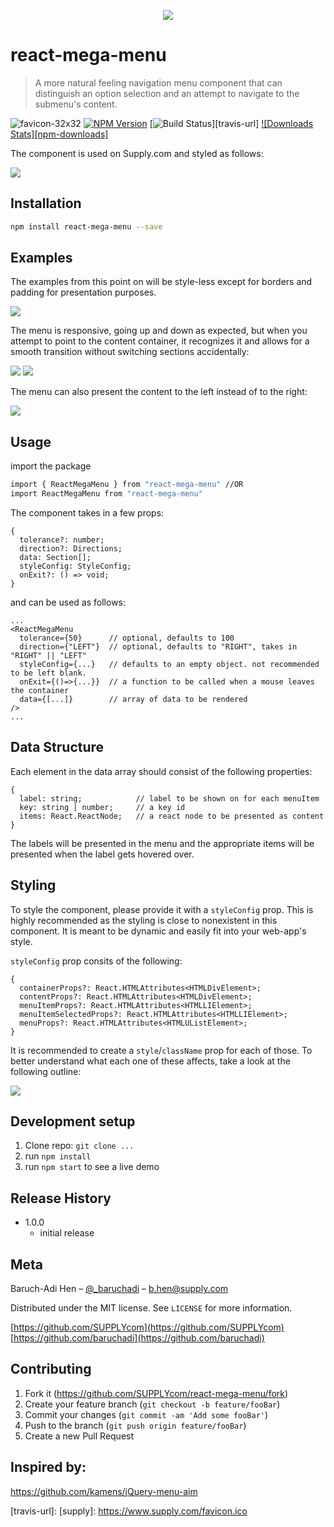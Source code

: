 <p align="center"><img src="./img/react-supply-store.png"></p>

# react-mega-menu 
> A more natural feeling navigation menu component that can distinguish an option selection and an attempt to navigate to the submenu's content.

![favicon-32x32](./img/favicon.png) 
[![NPM Version][npm-image]][npm-url]
[![Build Status][travis-image]][travis-url]
[![Downloads Stats][npm-downloads]][npm-url]

The component is used on Supply.com and styled as follows:

![](./img/supply-example.gif)

## Installation

```sh
npm install react-mega-menu --save
```

## Examples
The examples from this point on will be style-less except for borders and padding for presentation purposes. 

![](./img/aim.gif)

The menu is responsive, going up and down as expected, but when you attempt to point to the content container, it recognizes it and allows for a smooth transition without switching sections accidentally:

 ![](./img/up_down.gif) ![](./img/up_aim.gif)

The menu can also present the content to the left instead of to the right:

 ![](./img/left.gif)

## Usage

import the package   
```sh
import { ReactMegaMenu } from "react-mega-menu" //OR
import ReactMegaMenu from "react-mega-menu"
```

The component takes in a few props:
```
{
  tolerance?: number;
  direction?: Directions;
  data: Section[];
  styleConfig: StyleConfig;
  onExit?: () => void;
}
```
and can be used as follows:
```
...
<ReactMegaMenu 
  tolerance={50}      // optional, defaults to 100
  direction={"LEFT"}  // optional, defaults to "RIGHT", takes in "RIGHT" || "LEFT"
  styleConfig={...}   // defaults to an empty object. not recommended to be left blank.
  onExit={()=>{...}}  // a function to be called when a mouse leaves the container
  data={[...]}        // array of data to be rendered
/>
...
```

## Data Structure
Each element in the data array should consist of the following properties:
```
{
  label: string;            // label to be shown on for each menuItem
  key: string | number;     // a key id
  items: React.ReactNode;   // a react node to be presented as content
}
```
The labels will be presented in the menu and the appropriate items will be presented when the label gets hovered over.

## Styling
To style the component, please provide it with a `styleConfig` prop. This is highly recommended as the styling is close to nonexistent in this component. It is meant to be dynamic and easily fit into your web-app's style.

`styleConfig` prop consits of the following:
```
{
  containerProps?: React.HTMLAttributes<HTMLDivElement>;
  contentProps?: React.HTMLAttributes<HTMLDivElement>;
  menuItemProps?: React.HTMLAttributes<HTMLLIElement>;
  menuItemSelectedProps?: React.HTMLAttributes<HTMLLIElement>;
  menuProps?: React.HTMLAttributes<HTMLUListElement>;
}
```

It is recommended to create a `style`/`className` prop for each of those.
To better understand what each one of these affects, take a look at the following outline:    

![](./img/outline.JPG)


## Development setup

1.  Clone repo: `git clone ...`
2.  run `npm install`
3.  run `npm start` to see a live demo

## Release History

* 1.0.0
  * initial release

## Meta

Baruch-Adi Hen – [@_baruchadi](https://twitter.com/_baruchadi) – b.hen@supply.com

Distributed under the MIT license. See ``LICENSE`` for more information.

[https://github.com/SUPPLYcom](https://github.com/SUPPLYcom)    
[https://github.com/baruchadi](https://github.com/baruchadi)


## Contributing

1. Fork it (<https://github.com/SUPPLYcom/react-mega-menu/fork>) 
2. Create your feature branch (`git checkout -b feature/fooBar`)
3. Commit your changes (`git commit -am 'Add some fooBar'`)
4. Push to the branch (`git push origin feature/fooBar`)
5. Create a new Pull Request

## Inspired by:
https://github.com/kamens/jQuery-menu-aim

<!-- Markdown link & img dfn's -->
[npm-image]: https://img.shields.io/npm/v/datadog-metrics.svg?style=flat-square
[npm-url]: 
[npm-downloads]: 
[travis-image]: https://img.shields.io/travis/dbader/node-datadog-metrics/master.svg?style=flat-square
[travis-url]: 
[supply]: https://www.supply.com/favicon.ico
